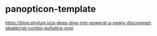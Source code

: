 # panopticon-template

https://blog.phylum.io/a-deep-dive-into-powerat-a-newly-discovered-stealer/rat-combo-polluting-pypi
